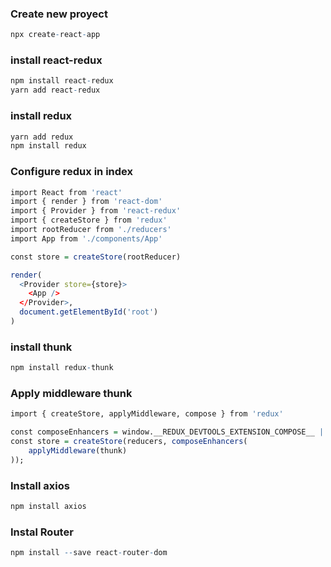### Create new proyect

```r
npx create-react-app
```

### install react-redux

```r
npm install react-redux
yarn add react-redux
```

### install redux
```r
yarn add redux
npm install redux
```

### Configure redux in index
```r
import React from 'react'
import { render } from 'react-dom'
import { Provider } from 'react-redux'
import { createStore } from 'redux'
import rootReducer from './reducers'
import App from './components/App'

const store = createStore(rootReducer)

render(
  <Provider store={store}>
    <App />
  </Provider>,
  document.getElementById('root')
)
```

### install thunk
```r
npm install redux-thunk
```

### Apply middleware thunk
```r
import { createStore, applyMiddleware, compose } from 'redux'

const composeEnhancers = window.__REDUX_DEVTOOLS_EXTENSION_COMPOSE__ || compose;
const store = createStore(reducers, composeEnhancers(
    applyMiddleware(thunk)
));
```

### Install axios
```r
npm install axios
```

### Instal Router
```r
npm install --save react-router-dom
```
